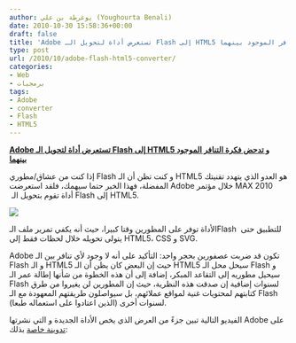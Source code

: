 ```yaml
---
author: يوغرطة بن علي (Youghourta Benali)
date: 2010-10-30 15:58:36+00:00
draft: false
title: 'Adobe تستعرض أداة لتحويل الـ Flash إلى HTML5 و تدحض فكرة التنافر الموجود بينهما '
type: post
url: /2010/10/adobe-flash-html5-converter/
categories:
- Web
- برمجيات
tags:
- Adobe
- converter
- Flash
- HTML5
---
```


**[Adobe تستعرض أداة لتحويل الـ Flash إلى HTML5 و تدحض فكرة التنافر الموجود بينهما](https://www.it-scoop.com/2010/10/adobe-flash-html5-converter/)**





إذا كنت من عشاق/مطوري Flash و كنت تظن أن الـ HTML5 هو العدو الذي يتهدد تقنيتك المفضلة، فهذا الخبر حتما سيهمك، فلقد استعرضت Adobe خلال مؤتمر MAX 2010  أداة تقوم بتحويل الـ Flash إلى HTML5.

[![](https://www.it-scoop.com/wp-content/uploads/2010/10/flash-html5.jpg)
](https://www.it-scoop.com/2010/10/adobe-flash-html5-converter/)

الأداة توفر على المطورين وقتا كبيرا، حيث أنه يكفي تمرير ملف الـFlash  للتطبيق حتى يتولى تحويله خلال لحظات فقط إلى HTML5، CSS و SVG.

Adobe تكون قد ضربت عصفورين بحجر واحد: التأكيد على أنه لا وجود لأي تنافر بين الـ Flash و الـ HTML5 حيث إن البعض كان يظن أن الـ HTML5 سيحل محل الـ Flash و سيحيل مطوريه إلى التقاعد المبكر، إضافة إلى أن هذه الخطوة من شأنها إطالة عمر الـ Flash لسنوات إضافية إن صدقت هذه النظرية، حيث إن المطورين لن يغيروا من طرق كتابتهم لمحتويات غنية لمواقع عملائهم، بل سيواصلون طريقتهم المعهودة مع الـ Flash (الذين اعتادوا على استعماله طبعا) لسنوات أخرى.

الفيديو التالية تبين جزءً من العرض الذي يخص الأداة الجديدة و التي نشرتها Adobe على [تدوينة خاصة](http://blogs.adobe.com/jnack/2010/10/adobe-demos-flash-to-html5-conversion-tool.html) بذلك:

<!-- more -->



<object classid="clsid:d27cdb6e-ae6d-11cf-96b8-444553540000" width="480" codebase="http://download.macromedia.com/pub/shockwave/cabs/flash/swflash.cab#version=6,0,40,0" height="385"><embed src="http://www.youtube.com/v/ryZP00_KhYE?fs=1&hl=fr_FR" allowscriptaccess="always" height="385" width="480" allowfullscreen="true" type="application/x-shockwave-flash"></embed></object>
